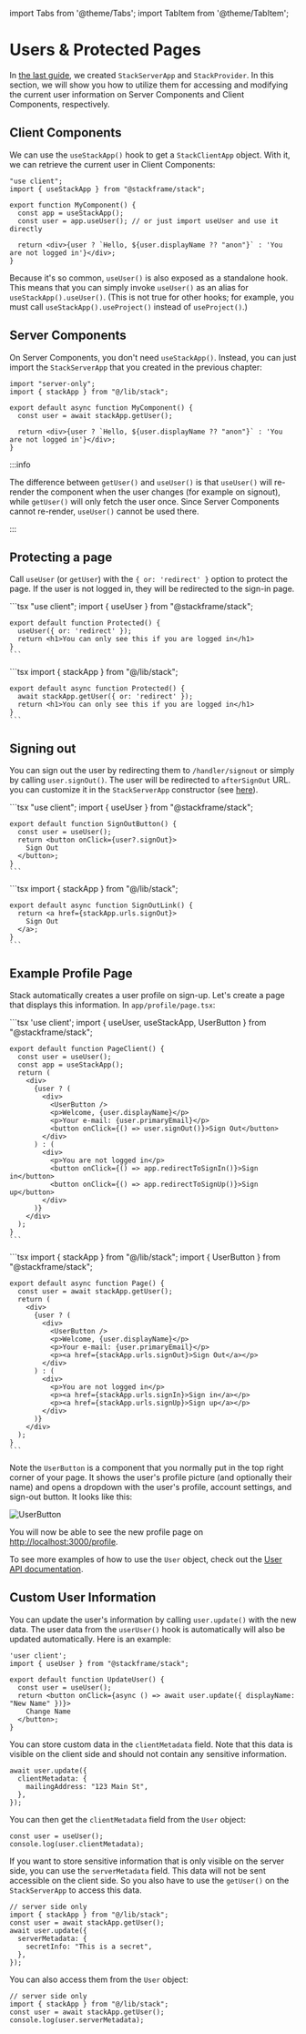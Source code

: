 ---
---

import Tabs from '@theme/Tabs';
import TabItem from '@theme/TabItem';


# Users & Protected Pages

In [the last guide](./02-setup.md), we created `StackServerApp` and `StackProvider`. In this section, we will show you how to utilize them for accessing and modifying the current user information on Server Components and Client Components, respectively.

## Client Components

We can use the `useStackApp()` hook to get a `StackClientApp` object. With it, we can retrieve the current user in Client Components:

```tsx
"use client";
import { useStackApp } from "@stackframe/stack";

export function MyComponent() {
  const app = useStackApp();
  const user = app.useUser(); // or just import useUser and use it directly

  return <div>{user ? `Hello, ${user.displayName ?? "anon"}` : 'You are not logged in'}</div>;
}
```

Because it's so common, `useUser()` is also exposed as a standalone hook. This means that you can simply invoke `useUser()` as an alias for `useStackApp().useUser()`. (This is not true for other hooks; for example, you must call `useStackApp().useProject()` instead of `useProject()`.)

## Server Components

On Server Components, you don't need `useStackApp()`. Instead, you can just import the `StackServerApp` that you created in the previous chapter:

```tsx
import "server-only";
import { stackApp } from "@/lib/stack";

export default async function MyComponent() {
  const user = await stackApp.getUser();

  return <div>{user ? `Hello, ${user.displayName ?? "anon"}` : 'You are not logged in'}</div>;
}
```

:::info

The difference between `getUser()` and `useUser()` is that `useUser()` will re-render the component when the user changes (for example on signout), while `getUser()` will only fetch the user once. Since Server Components cannot re-render, `useUser()` cannot be used there. 

:::


## Protecting a page

Call `useUser` (or `getUser`) with the `{ or: 'redirect' }` option to protect the page. If the user is not logged in, they will be redirected to the sign-in page.

<Tabs>
  <TabItem value="client" label="Client Component" default>
    ```tsx
    "use client";
    import { useUser } from "@stackframe/stack";

    export default function Protected() {
      useUser({ or: 'redirect' });
      return <h1>You can only see this if you are logged in</h1>
    }
    ```
  </TabItem>

  <TabItem value="server" label="Server Component">
    ```tsx
    import { stackApp } from "@/lib/stack";

    export default async function Protected() {
      await stackApp.getUser({ or: 'redirect' });
      return <h1>You can only see this if you are logged in</h1>
    }
    ```
  </TabItem>
</Tabs>


## Signing out

You can sign out the user by redirecting them to `/handler/signout` or simply by calling `user.signOut()`. The user will be redirected to `afterSignOut` URL. you can customize it in the `StackServerApp` constructor (see [here](/docs/api-documentation/app)).


<Tabs>
  <TabItem value="client" label="user.signOut()" default>
    ```tsx
    "use client";
    import { useUser } from "@stackframe/stack";

    export default function SignOutButton() {
      const user = useUser();
      return <button onClick={user?.signOut}>
        Sign Out
      </button>;
    }
    ```
  </TabItem>

  <TabItem value="server" label="Redirect">
    ```tsx
    import { stackApp } from "@/lib/stack";

    export default async function SignOutLink() {
      return <a href={stackApp.urls.signOut}>
        Sign Out
      </a>;
    }
    ```
  </TabItem>
</Tabs>


## Example Profile Page

Stack automatically creates a user profile on sign-up. Let's create a page that displays this information. In `app/profile/page.tsx`:

<Tabs>
  <TabItem value="client" label="Client Component" default>
    ```tsx
    'use client';
    import { useUser, useStackApp, UserButton } from "@stackframe/stack";

    export default function PageClient() {
      const user = useUser();
      const app = useStackApp();
      return (
        <div>
          {user ? (
            <div>
              <UserButton />
              <p>Welcome, {user.displayName}</p>
              <p>Your e-mail: {user.primaryEmail}</p>
              <button onClick={() => user.signOut()}>Sign Out</button>
            </div>
          ) : (
            <div>
              <p>You are not logged in</p>
              <button onClick={() => app.redirectToSignIn()}>Sign in</button>
              <button onClick={() => app.redirectToSignUp()}>Sign up</button>
            </div>
          )}
        </div>
      );
    }
    ```
  </TabItem>

  <TabItem value="server" label="Server Component">
    ```tsx
    import { stackApp } from "@/lib/stack";
    import { UserButton } from "@stackframe/stack";

    export default async function Page() {
      const user = await stackApp.getUser();
      return (
        <div>
          {user ? (
            <div>
              <UserButton />
              <p>Welcome, {user.displayName}</p>
              <p>Your e-mail: {user.primaryEmail}</p>
              <p><a href={stackApp.urls.signOut}>Sign Out</a></p>
            </div>
          ) : (
            <div>
              <p>You are not logged in</p>
              <p><a href={stackApp.urls.signIn}>Sign in</a></p>
              <p><a href={stackApp.urls.signUp}>Sign up</a></p>
            </div>
          )}
        </div>
      );
    }
    ```
  </TabItem>
</Tabs>

Note the `UserButton` is a component that you normally put in the top right corner of your page. It shows the user's profile picture (and optionally their name) and opens a dropdown with the user's profile, account settings, and sign-out button. It looks like this:

![UserButton](../imgs/user-button.png)

You will now be able to see the new profile page on [http://localhost:3000/profile](http://localhost:3000/profile).

To see more examples of how to use the `User` object, check out the [User API documentation](../03-api-documentation/01-user.md).

## Custom User Information

You can update the user's information by calling `user.update()` with the new data. The user data from the `userUser()` hook is automatically will also be updated automatically. Here is an example:

```tsx
'user client';
import { useUser } from "@stackframe/stack";

export default function UpdateUser() {
  const user = useUser();
  return <button onClick={async () => await user.update({ displayName: "New Name" })}>
    Change Name
  </button>;
}
```

You can store custom data in the `clientMetadata` field. Note that this data is visible on the client side and should not contain any sensitive information.

```tsx
await user.update({
  clientMetadata: {
    mailingAddress: "123 Main St",
  },
});
```

You can then get the `clientMetadata` field from the `User` object:

```tsx
const user = useUser();
console.log(user.clientMetadata);
```

If you want to store sensitive information that is only visible on the server side, you can use the `serverMetadata` field. This data will not be sent accessible on the client side. So you also have to use the `getUser()` on the `StackServerApp` to access this data.

```tsx
// server side only
import { stackApp } from "@/lib/stack";
const user = await stackApp.getUser();
await user.update({
  serverMetadata: {
    secretInfo: "This is a secret",
  },
});
```

You can also access them from the `User` object:

```tsx
// server side only
import { stackApp } from "@/lib/stack";
const user = await stackApp.getUser();
console.log(user.serverMetadata);
```

